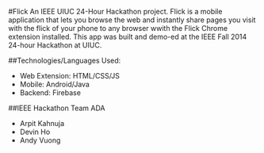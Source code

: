 #Flick
An IEEE UIUC 24-Hour Hackathon project. Flick is a mobile application that lets you browse the web and instantly share pages you visit with the flick of your phone to any browser wwith the Flick Chrome extension installed. This app was built and demo-ed at the IEEE Fall 2014 24-hour Hackathon at UIUC. 

##Technologies/Languages Used:
* Web Extension: HTML/CSS/JS
* Mobile: Android/Java
* Backend: Firebase

##IEEE Hackathon Team ADA
* Arpit Kahnuja
* Devin Ho
* Andy Vuong



